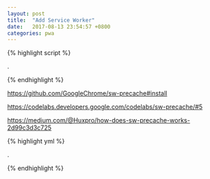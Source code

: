 ```yaml
---
layout: post
title:  "Add Service Worker"
date:   2017-08-13 23:54:57 +0800
categories: pwa
---
```




{% highlight script %}

.

{% endhighlight %}

https://github.com/GoogleChrome/sw-precache#install

https://codelabs.developers.google.com/codelabs/sw-precache/#5

https://medium.com/@Huxpro/how-does-sw-precache-works-2d99c3d3c725

{% highlight yml %}

.

{% endhighlight %}
